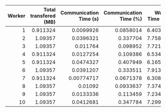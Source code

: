 |   Worker |   Total transfered (MB) |   Communication Time (s) |   Communication Time (%) |   Work Time (s) |   Work Time (%) |   Other Time (s) |   Other Time (%) |
|---------:|------------------------:|-------------------------:|-------------------------:|----------------:|----------------:|-----------------:|-----------------:|
|        1 |                0.911324 |               0.0099926  |                0.0858014 |         6.40351 |         54.9837 |          5.2327  |          44.9305 |
|        2 |                1.09357  |               0.0396321  |                0.337704  |         7.75802 |         66.106  |          3.93808 |          33.5563 |
|        3 |                1.09357  |               0.011764   |                0.098952  |         7.72183 |         64.9513 |          4.15505 |          34.9497 |
|        4 |                0.911324 |               0.0127254  |                0.109386  |         6.53456 |         56.1706 |          5.08614 |          43.72   |
|        5 |                0.911324 |               0.0474327  |                0.407949  |         6.16535 |         53.0257 |          5.41432 |          46.5664 |
|        6 |                1.09357  |               0.0391207  |                0.333511  |         7.91331 |         67.4624 |          3.77752 |          32.2041 |
|        7 |                0.911324 |               0.00774717 |                0.0671378 |         6.30805 |         54.6662 |          5.22342 |          45.2667 |
|        8 |                1.09357  |               0.01092    |                0.0933637 |         7.37461 |         63.0511 |          4.31072 |          36.8555 |
|        9 |                1.09357  |               0.0133336  |                0.113459  |         7.23499 |         61.5646 |          4.50354 |          38.3219 |
|       10 |                1.09357  |               0.0412681  |                0.347784  |         7.29986 |         61.519  |          4.52489 |          38.1332 |